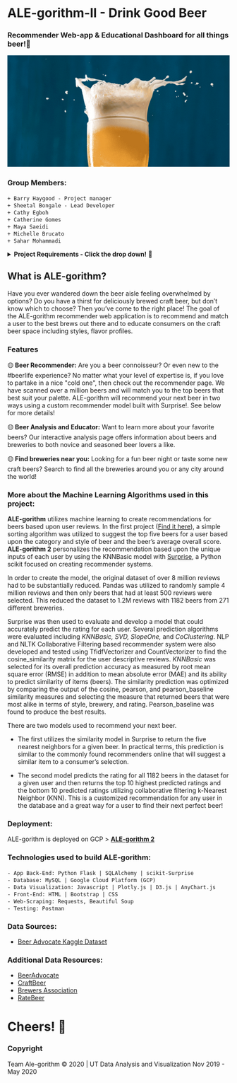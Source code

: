 # ALE-gorithm-II - Drink Good Beer
### Recommender Web-app & Educational Dashboard for all things beer!🍺

![beers gif](static/img/BeerExplosion.gif)


### Group Members: 
```
+ Barry Haygood - Project manager
+ Sheetal Bongale - Lead Developer
+ Cathy Egboh
+ Catherine Gomes
+ Maya Saeidi
+ Michelle Brucato
+ Sahar Mohammadi
```

<details>
    <summary><b>Project Requirements - Click the drop down!</b>  🔽</summary>

+ Proposal
    + Must submit a one-page proposal before starting

+ Core App
    + Must use HTML
    + Must use Flask or FastAPI
    + Must use a scikit-learn model
    + May use a database - not required
    + May use R to select models, but final models must be in Python

+ Routes
    + Must have a home route that uses a Jinja template
    + Must have a route that takes in user data and returns a prediction
    + May have routes that collect data from the user and send it to a database
    + May have a route that uses Plotly or D3 for visualization in a Jinja template
    + May have a route that accesses, filters, and serves data from the database as a JSON
    + May have a route that dynamically filters and displays data to the UI

+ Testing
    + Use Postman with at least one request per route

+ Deployment
    + Must be deployed (Heroku, GCP, etc...)
    + Must use Pipenv

+ Repo
    + The repo must have a properly formatted README.md
    + Code must be formatted with Black and prettier.js where appropriate
    + Must have at least 5 Github Issues

+ Presentation
    + Prepare a seven-minute presentation (Possibly adjusted epending on number of groups and size of each group)

+ Individual
    + Every member must make at least 5 commits that are eventually merged to master
    + Every member must write code that solves at least one meaningful Github Issue

</details>

## What is ALE-gorithm?
Have you ever wandered down the beer aisle feeling overwhelmed by options? Do you have a thirst for deliciously brewed craft beer, but don’t know which to choose?
Then you’ve come to the right place!
The goal of the ALE-gorithm recommender web application is to recommend and match a user to the best brews out there and to educate consumers on the craft beer space including styles, flavor profiles.

### Features
🟡<b> Beer Recommender:</b>
Are you a beer connoisseur? Or even new to the #beerlife experience? No matter what your level of expertise is, if you love to partake in a nice "cold one", then check out the recommender page. 
We have scanned over a million beers and will match you to the top beers that best suit your palette.  ALE-gorithm will recommend your next beer in two ways using a custom recommender model built with Surprise!.  See below for more details! 

🟡<b> Beer Analysis and Educator:</b>
Want to learn more about your favorite beers? 
Our interactive analysis page offers information about beers and breweries to both novice and seasoned beer lovers a like. 

🟡<b> Find breweries near you:</b>
Looking for a fun beer night or taste some new craft beers? Search to find all the breweries around you or any city around the world!

### More about the Machine Learning Algorithms used in this project:
**ALE-gorithm** utilizes machine learning to create recommendations for beers based upon user reviews.  In the first project ([Find it here](https://github.com/sheetalbongale/ALE-gorithm)),  a simple sorting algorithm was utilized to suggest the top five beers for a user based upon the category and style of beer and the beer’s average overall score.  **ALE-gorithm 2** personalizes the recommendation based upon the unique inputs of each user by using the KNNBasic model with [Surprise](http://surpriselib.com/), a Python scikit focused on creating recommender systems.

In order to create the model,  the original dataset of over 8 million reviews had to be substantially reduced.  Pandas was utilized to randomly sample 4 million reviews and then only beers that had at least 500 reviews were selected.  This reduced the dataset to 1.2M reviews with 1182 beers from 271 different breweries.

Surprise was then used to evaluate and develop a model that could accurately predict the rating for each user.  Several prediction algorithms were evaluated including *KNNBasic, SVD, SlopeOne,* and *CoClustering*.  NLP and NLTK Collaborative Filtering based recommender system were also developed and tested using TfidfVectorizer and CountVectorizer to find the cosine_similarity matrix for the user descriptive reviews.
*KNNBasic* was selected for its overall prediction accuracy as measured by root mean square error (RMSE) in addition to mean absolute error (MAE) and its ability to predict similarity of items (beers).  The similarity prediction was optimized by comparing the output of the cosine, pearson, and pearson_baseline similarity measures and selecting the measure that returned beers that were most alike in terms of style, brewery, and rating.  Pearson_baseline was found to produce the best results.

There are two models used to recommend your next beer.  

- The first utilizes the similarity model in Surprise to return the five nearest neighbors for a given beer.  In practical terms, this prediction is similar to the commonly found recommenders online that will suggest a similar item to a consumer’s selection.

- The second model predicts the rating for all 1182 beers in the dataset for a given user and then returns the top 10 highest predicted ratings and the bottom 10 predicted ratings utilizing collaborative filtering k-Nearest Neighbor (KNN).  This is a customized recommendation for any user in the database and a great way for a user to find their next perfect beer!

### Deployment:
ALE-gorithm is deployed on GCP > **[ALE-gorithm 2](https://alegorithm2-fxljyqhslq-uc.a.run.app/)**

### Technologies used to build ALE-gorithm:
```
- App Back-End: Python Flask | SQLAlchemy | scikit-Surprise
- Database: MySQL | Google Cloud Platform (GCP) 
- Data Visualization: Javascript | Plotly.js | D3.js | AnyChart.js
- Front-End: HTML | Bootstrap | CSS
- Web-Scraping: Requests, Beautiful Soup
- Testing: Postman
```

### Data Sources:
- [Beer Advocate Kaggle Dataset](https://www.kaggle.com/ehallmar/beers-breweries-and-beer-reviews/activity)

### Additional Data Resources:
* [BeerAdvocate](https://www.beeradvocate.com)
* [CraftBeer](https://www.craftbeer.com)
* [Brewers Association ](https://www.brewersassociation.org)
* [RateBeer](https://www.ratebeer.com)

# Cheers! 🍻

### Copyright 
Team Ale-gorithm © 2020 | UT Data Analysis and Visualization Nov 2019 - May 2020
